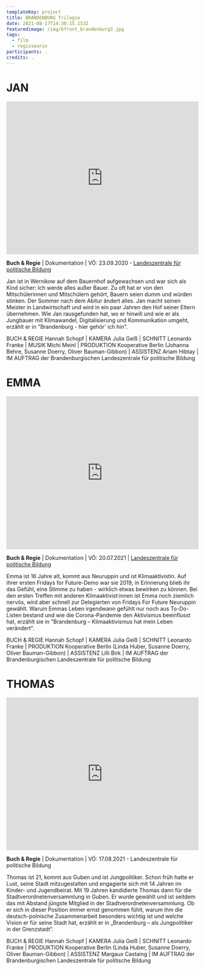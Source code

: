 ```yaml
---
templateKey: project
title: BRANDENBURG Trilogie
date: 2021-08-17T14:30:15.153Z
featuredimage: /img/bfront_brandenburg3.jpg
tags:
  - film
  - regisseurin
participants: .
credits: .
---
```

# JAN

<iframe width="100%" height="400" src="https://www.youtube.com/embed/2NyY5lcNAYg" frameborder="0" allow="accelerometer; autoplay; clipboard-write; encrypted-media; gyroscope; picture-in-picture" allowfullscreen></iframe>

**Buch & Regie** | Dokumentation | VÖ: 23.09.2020 - [Landeszentrale für politische Bildung](https://www.youtube.com/watch?v=2NyY5lcNAYg)

Jan ist in Wernikow auf dem Bauernhof aufgewachsen und war sich als Kind sicher: Ich werde alles außer Bauer. Zu oft hat er von den Mitschülerinnen und Mitschülern gehört, Bauern seien dumm und würden stinken. Der Sommer nach dem Abitur ändert alles. Jan macht seinen Meister in Landwirtschaft und wird in ein paar Jahren den Hof seiner Eltern übernehmen. Wie Jan rausgefunden hat, wo er hinwill und wie er als Jungbauer mit Klimawandel, Digitalisierung und Kommunikation umgeht, erzählt er in "Brandenburg - hier gehör' ich hin".

BUCH & REGIE Hannah Schopf | KAMERA Julia Geiß | SCHNITT Leonardo Franke | MUSIK Michi Meinl | PRODUKTION Kooperative Berlin (Johanna Behre, Susanne Doerry, Oliver Bauman-Gibbon) | ASSISTENZ Ariam Hibtay | IM AUFTRAG der Brandenburgischen Landeszentrale für politische Bildung

# EMMA

<iframe width="100%" height="400" src="https://www.youtube.com/embed/2344_sIiHVQ" title="YouTube video player" frameborder="0" allow="accelerometer; autoplay; clipboard-write; encrypted-media; gyroscope; picture-in-picture" allowfullscreen></iframe>

**Buch & Regie** | Dokumentation | VÖ: 20.07.2021 | [Landeszentrale für politische Bildung](https://www.youtube.com/channel/UCmNrZHH7T_JAvTc7Tn6g7dA)

Emma ist 16 Jahre alt, kommt aus Neuruppin und ist Klimaaktivistin. Auf ihrer ersten Fridays for Future-Demo war sie 2019, in Erinnerung blieb ihr das Gefühl, eine Stimme zu haben - wirklich etwas bewirken zu können. Bei den ersten Treffen mit anderen Klimaaktivist:innen ist Emma noch ziemlich nervös, wird aber schnell zur Delegierten von Fridays For Future Neuruppin gewählt. Warum Emmas Leben irgendwann gefühlt nur noch aus To-Do-Listen bestand und wie die Corona-Pandemie den Aktivismus beeinflusst hat, erzählt sie in "Brandenburg – Klimaaktivismus hat mein Leben verändert".

BUCH & REGIE Hannah Schopf | KAMERA Julia Geiß | SCHNITT Leonardo Franke | PRODUKTION Kooperative Berlin (Linda Huber, Susanne Doerry, Oliver Bauman-Gibbon) | ASSISTENZ Lilli Birk | IM AUFTRAG der Brandenburgischen Landeszentrale für politische Bildung

# THOMAS

<iframe width="100%" height="400" src="https://www.youtube.com/embed/Dql3wWN7Mrk" title="YouTube video player" frameborder="0" allow="accelerometer; autoplay; clipboard-write; encrypted-media; gyroscope; picture-in-picture" allowfullscreen></iframe>

**Buch & Regie** | Dokumentation | VÖ: 17.08.2021 - Landeszentrale für politische Bildung

Thomas ist 21, kommt aus Guben und ist Jungpolitiker. Schon früh hatte er Lust, seine Stadt mitzugestalten und engagierte sich mit 14 Jahren im Kinder- und Jugendbeirat. Mit 19 Jahren kandidierte Thomas dann für die Stadtverordnetenversammlung in Guben. Er wurde gewählt und ist seitdem das mit Abstand jüngste Mitglied in der Stadtverordnetenversammlung. Ob er sich in dieser Position immer ernst genommen fühlt, warum ihm die deutsch-polnische Zusammenarbeit besonders wichtig ist und welche Vision er für seine Stadt hat, erzählt er in „Brandenburg – als Jungpolitiker in der Grenzstadt“.

BUCH & REGIE Hannah Schopf | KAMERA Julia Geiß | SCHNITT Leonardo Franke | PRODUKTION Kooperative Berlin (Linda Huber, Susanne Doerry, Oliver Bauman-Gibbon) | ASSISTENZ Margaux Castaing | IM AUFTRAG der Brandenburgischen Landeszentrale für politische Bildung